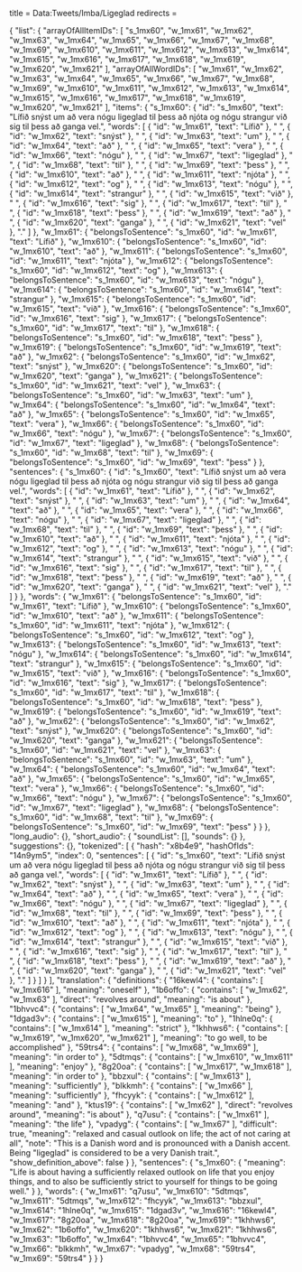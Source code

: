 title = Data:Tweets/Imba/Ligeglad
redirects =
>>>>

{
    "list": {
        "arrayOfAllItemIDs": [
            "s_1mx60",
            "w_1mx61",
            "w_1mx62",
            "w_1mx63",
            "w_1mx64",
            "w_1mx65",
            "w_1mx66",
            "w_1mx67",
            "w_1mx68",
            "w_1mx69",
            "w_1mx610",
            "w_1mx611",
            "w_1mx612",
            "w_1mx613",
            "w_1mx614",
            "w_1mx615",
            "w_1mx616",
            "w_1mx617",
            "w_1mx618",
            "w_1mx619",
            "w_1mx620",
            "w_1mx621"
        ],
        "arrayOfAllWordIDs": [
            "w_1mx61",
            "w_1mx62",
            "w_1mx63",
            "w_1mx64",
            "w_1mx65",
            "w_1mx66",
            "w_1mx67",
            "w_1mx68",
            "w_1mx69",
            "w_1mx610",
            "w_1mx611",
            "w_1mx612",
            "w_1mx613",
            "w_1mx614",
            "w_1mx615",
            "w_1mx616",
            "w_1mx617",
            "w_1mx618",
            "w_1mx619",
            "w_1mx620",
            "w_1mx621"
        ],
        "items": {
            "s_1mx60": {
                "id": "s_1mx60",
                "text": "Lífið snýst um að vera nógu ligeglad til þess að njóta og nógu strangur við sig til þess að ganga vel.",
                "words": [
                    {
                        "id": "w_1mx61",
                        "text": "Lífið"
                    },
                    " ",
                    {
                        "id": "w_1mx62",
                        "text": "snýst"
                    },
                    " ",
                    {
                        "id": "w_1mx63",
                        "text": "um"
                    },
                    " ",
                    {
                        "id": "w_1mx64",
                        "text": "að"
                    },
                    " ",
                    {
                        "id": "w_1mx65",
                        "text": "vera"
                    },
                    " ",
                    {
                        "id": "w_1mx66",
                        "text": "nógu"
                    },
                    " ",
                    {
                        "id": "w_1mx67",
                        "text": "ligeglad"
                    },
                    " ",
                    {
                        "id": "w_1mx68",
                        "text": "til"
                    },
                    " ",
                    {
                        "id": "w_1mx69",
                        "text": "þess"
                    },
                    " ",
                    {
                        "id": "w_1mx610",
                        "text": "að"
                    },
                    " ",
                    {
                        "id": "w_1mx611",
                        "text": "njóta"
                    },
                    " ",
                    {
                        "id": "w_1mx612",
                        "text": "og"
                    },
                    " ",
                    {
                        "id": "w_1mx613",
                        "text": "nógu"
                    },
                    " ",
                    {
                        "id": "w_1mx614",
                        "text": "strangur"
                    },
                    " ",
                    {
                        "id": "w_1mx615",
                        "text": "við"
                    },
                    " ",
                    {
                        "id": "w_1mx616",
                        "text": "sig"
                    },
                    " ",
                    {
                        "id": "w_1mx617",
                        "text": "til"
                    },
                    " ",
                    {
                        "id": "w_1mx618",
                        "text": "þess"
                    },
                    " ",
                    {
                        "id": "w_1mx619",
                        "text": "að"
                    },
                    " ",
                    {
                        "id": "w_1mx620",
                        "text": "ganga"
                    },
                    " ",
                    {
                        "id": "w_1mx621",
                        "text": "vel"
                    },
                    "."
                ]
            },
            "w_1mx61": {
                "belongsToSentence": "s_1mx60",
                "id": "w_1mx61",
                "text": "Lífið"
            },
            "w_1mx610": {
                "belongsToSentence": "s_1mx60",
                "id": "w_1mx610",
                "text": "að"
            },
            "w_1mx611": {
                "belongsToSentence": "s_1mx60",
                "id": "w_1mx611",
                "text": "njóta"
            },
            "w_1mx612": {
                "belongsToSentence": "s_1mx60",
                "id": "w_1mx612",
                "text": "og"
            },
            "w_1mx613": {
                "belongsToSentence": "s_1mx60",
                "id": "w_1mx613",
                "text": "nógu"
            },
            "w_1mx614": {
                "belongsToSentence": "s_1mx60",
                "id": "w_1mx614",
                "text": "strangur"
            },
            "w_1mx615": {
                "belongsToSentence": "s_1mx60",
                "id": "w_1mx615",
                "text": "við"
            },
            "w_1mx616": {
                "belongsToSentence": "s_1mx60",
                "id": "w_1mx616",
                "text": "sig"
            },
            "w_1mx617": {
                "belongsToSentence": "s_1mx60",
                "id": "w_1mx617",
                "text": "til"
            },
            "w_1mx618": {
                "belongsToSentence": "s_1mx60",
                "id": "w_1mx618",
                "text": "þess"
            },
            "w_1mx619": {
                "belongsToSentence": "s_1mx60",
                "id": "w_1mx619",
                "text": "að"
            },
            "w_1mx62": {
                "belongsToSentence": "s_1mx60",
                "id": "w_1mx62",
                "text": "snýst"
            },
            "w_1mx620": {
                "belongsToSentence": "s_1mx60",
                "id": "w_1mx620",
                "text": "ganga"
            },
            "w_1mx621": {
                "belongsToSentence": "s_1mx60",
                "id": "w_1mx621",
                "text": "vel"
            },
            "w_1mx63": {
                "belongsToSentence": "s_1mx60",
                "id": "w_1mx63",
                "text": "um"
            },
            "w_1mx64": {
                "belongsToSentence": "s_1mx60",
                "id": "w_1mx64",
                "text": "að"
            },
            "w_1mx65": {
                "belongsToSentence": "s_1mx60",
                "id": "w_1mx65",
                "text": "vera"
            },
            "w_1mx66": {
                "belongsToSentence": "s_1mx60",
                "id": "w_1mx66",
                "text": "nógu"
            },
            "w_1mx67": {
                "belongsToSentence": "s_1mx60",
                "id": "w_1mx67",
                "text": "ligeglad"
            },
            "w_1mx68": {
                "belongsToSentence": "s_1mx60",
                "id": "w_1mx68",
                "text": "til"
            },
            "w_1mx69": {
                "belongsToSentence": "s_1mx60",
                "id": "w_1mx69",
                "text": "þess"
            }
        },
        "sentences": {
            "s_1mx60": {
                "id": "s_1mx60",
                "text": "Lífið snýst um að vera nógu ligeglad til þess að njóta og nógu strangur við sig til þess að ganga vel.",
                "words": [
                    {
                        "id": "w_1mx61",
                        "text": "Lífið"
                    },
                    " ",
                    {
                        "id": "w_1mx62",
                        "text": "snýst"
                    },
                    " ",
                    {
                        "id": "w_1mx63",
                        "text": "um"
                    },
                    " ",
                    {
                        "id": "w_1mx64",
                        "text": "að"
                    },
                    " ",
                    {
                        "id": "w_1mx65",
                        "text": "vera"
                    },
                    " ",
                    {
                        "id": "w_1mx66",
                        "text": "nógu"
                    },
                    " ",
                    {
                        "id": "w_1mx67",
                        "text": "ligeglad"
                    },
                    " ",
                    {
                        "id": "w_1mx68",
                        "text": "til"
                    },
                    " ",
                    {
                        "id": "w_1mx69",
                        "text": "þess"
                    },
                    " ",
                    {
                        "id": "w_1mx610",
                        "text": "að"
                    },
                    " ",
                    {
                        "id": "w_1mx611",
                        "text": "njóta"
                    },
                    " ",
                    {
                        "id": "w_1mx612",
                        "text": "og"
                    },
                    " ",
                    {
                        "id": "w_1mx613",
                        "text": "nógu"
                    },
                    " ",
                    {
                        "id": "w_1mx614",
                        "text": "strangur"
                    },
                    " ",
                    {
                        "id": "w_1mx615",
                        "text": "við"
                    },
                    " ",
                    {
                        "id": "w_1mx616",
                        "text": "sig"
                    },
                    " ",
                    {
                        "id": "w_1mx617",
                        "text": "til"
                    },
                    " ",
                    {
                        "id": "w_1mx618",
                        "text": "þess"
                    },
                    " ",
                    {
                        "id": "w_1mx619",
                        "text": "að"
                    },
                    " ",
                    {
                        "id": "w_1mx620",
                        "text": "ganga"
                    },
                    " ",
                    {
                        "id": "w_1mx621",
                        "text": "vel"
                    },
                    "."
                ]
            }
        },
        "words": {
            "w_1mx61": {
                "belongsToSentence": "s_1mx60",
                "id": "w_1mx61",
                "text": "Lífið"
            },
            "w_1mx610": {
                "belongsToSentence": "s_1mx60",
                "id": "w_1mx610",
                "text": "að"
            },
            "w_1mx611": {
                "belongsToSentence": "s_1mx60",
                "id": "w_1mx611",
                "text": "njóta"
            },
            "w_1mx612": {
                "belongsToSentence": "s_1mx60",
                "id": "w_1mx612",
                "text": "og"
            },
            "w_1mx613": {
                "belongsToSentence": "s_1mx60",
                "id": "w_1mx613",
                "text": "nógu"
            },
            "w_1mx614": {
                "belongsToSentence": "s_1mx60",
                "id": "w_1mx614",
                "text": "strangur"
            },
            "w_1mx615": {
                "belongsToSentence": "s_1mx60",
                "id": "w_1mx615",
                "text": "við"
            },
            "w_1mx616": {
                "belongsToSentence": "s_1mx60",
                "id": "w_1mx616",
                "text": "sig"
            },
            "w_1mx617": {
                "belongsToSentence": "s_1mx60",
                "id": "w_1mx617",
                "text": "til"
            },
            "w_1mx618": {
                "belongsToSentence": "s_1mx60",
                "id": "w_1mx618",
                "text": "þess"
            },
            "w_1mx619": {
                "belongsToSentence": "s_1mx60",
                "id": "w_1mx619",
                "text": "að"
            },
            "w_1mx62": {
                "belongsToSentence": "s_1mx60",
                "id": "w_1mx62",
                "text": "snýst"
            },
            "w_1mx620": {
                "belongsToSentence": "s_1mx60",
                "id": "w_1mx620",
                "text": "ganga"
            },
            "w_1mx621": {
                "belongsToSentence": "s_1mx60",
                "id": "w_1mx621",
                "text": "vel"
            },
            "w_1mx63": {
                "belongsToSentence": "s_1mx60",
                "id": "w_1mx63",
                "text": "um"
            },
            "w_1mx64": {
                "belongsToSentence": "s_1mx60",
                "id": "w_1mx64",
                "text": "að"
            },
            "w_1mx65": {
                "belongsToSentence": "s_1mx60",
                "id": "w_1mx65",
                "text": "vera"
            },
            "w_1mx66": {
                "belongsToSentence": "s_1mx60",
                "id": "w_1mx66",
                "text": "nógu"
            },
            "w_1mx67": {
                "belongsToSentence": "s_1mx60",
                "id": "w_1mx67",
                "text": "ligeglad"
            },
            "w_1mx68": {
                "belongsToSentence": "s_1mx60",
                "id": "w_1mx68",
                "text": "til"
            },
            "w_1mx69": {
                "belongsToSentence": "s_1mx60",
                "id": "w_1mx69",
                "text": "þess"
            }
        }
    },
    "long_audio": {},
    "short_audio": {
        "soundList": [],
        "sounds": {}
    },
    "suggestions": {},
    "tokenized": [
        {
            "hash": "x8b4e9",
            "hashOfIds": "14n9ym5",
            "index": 0,
            "sentences": [
                {
                    "id": "s_1mx60",
                    "text": "Lífið snýst um að vera nógu ligeglad til þess að njóta og nógu strangur við sig til þess að ganga vel.",
                    "words": [
                        {
                            "id": "w_1mx61",
                            "text": "Lífið"
                        },
                        " ",
                        {
                            "id": "w_1mx62",
                            "text": "snýst"
                        },
                        " ",
                        {
                            "id": "w_1mx63",
                            "text": "um"
                        },
                        " ",
                        {
                            "id": "w_1mx64",
                            "text": "að"
                        },
                        " ",
                        {
                            "id": "w_1mx65",
                            "text": "vera"
                        },
                        " ",
                        {
                            "id": "w_1mx66",
                            "text": "nógu"
                        },
                        " ",
                        {
                            "id": "w_1mx67",
                            "text": "ligeglad"
                        },
                        " ",
                        {
                            "id": "w_1mx68",
                            "text": "til"
                        },
                        " ",
                        {
                            "id": "w_1mx69",
                            "text": "þess"
                        },
                        " ",
                        {
                            "id": "w_1mx610",
                            "text": "að"
                        },
                        " ",
                        {
                            "id": "w_1mx611",
                            "text": "njóta"
                        },
                        " ",
                        {
                            "id": "w_1mx612",
                            "text": "og"
                        },
                        " ",
                        {
                            "id": "w_1mx613",
                            "text": "nógu"
                        },
                        " ",
                        {
                            "id": "w_1mx614",
                            "text": "strangur"
                        },
                        " ",
                        {
                            "id": "w_1mx615",
                            "text": "við"
                        },
                        " ",
                        {
                            "id": "w_1mx616",
                            "text": "sig"
                        },
                        " ",
                        {
                            "id": "w_1mx617",
                            "text": "til"
                        },
                        " ",
                        {
                            "id": "w_1mx618",
                            "text": "þess"
                        },
                        " ",
                        {
                            "id": "w_1mx619",
                            "text": "að"
                        },
                        " ",
                        {
                            "id": "w_1mx620",
                            "text": "ganga"
                        },
                        " ",
                        {
                            "id": "w_1mx621",
                            "text": "vel"
                        },
                        "."
                    ]
                }
            ]
        }
    ],
    "translation": {
        "definitions": {
            "16kewl4": {
                "contains": [
                    "w_1mx616"
                ],
                "meaning": "oneself"
            },
            "1b6offo": {
                "contains": [
                    "w_1mx62",
                    "w_1mx63"
                ],
                "direct": "revolves around",
                "meaning": "is about"
            },
            "1bhvvc4": {
                "contains": [
                    "w_1mx64",
                    "w_1mx65"
                ],
                "meaning": "being"
            },
            "1dgad3v": {
                "contains": [
                    "w_1mx615"
                ],
                "meaning": "to"
            },
            "1hlne0q": {
                "contains": [
                    "w_1mx614"
                ],
                "meaning": "strict"
            },
            "1khhws6": {
                "contains": [
                    "w_1mx619",
                    "w_1mx620",
                    "w_1mx621"
                ],
                "meaning": "to go well, to be accomplished"
            },
            "59trs4": {
                "contains": [
                    "w_1mx68",
                    "w_1mx69"
                ],
                "meaning": "in order to"
            },
            "5dtmqs": {
                "contains": [
                    "w_1mx610",
                    "w_1mx611"
                ],
                "meaning": "enjoy"
            },
            "8g20oa": {
                "contains": [
                    "w_1mx617",
                    "w_1mx618"
                ],
                "meaning": "in order to"
            },
            "bbzxul": {
                "contains": [
                    "w_1mx613"
                ],
                "meaning": "sufficiently"
            },
            "blkkmh": {
                "contains": [
                    "w_1mx66"
                ],
                "meaning": "sufficiently"
            },
            "fhcyyk": {
                "contains": [
                    "w_1mx612"
                ],
                "meaning": "and"
            },
            "ktus19": {
                "contains": [
                    "w_1mx62"
                ],
                "direct": "revolves around",
                "meaning": "is about"
            },
            "q7usu": {
                "contains": [
                    "w_1mx61"
                ],
                "meaning": "the life"
            },
            "vpadyg": {
                "contains": [
                    "w_1mx67"
                ],
                "difficult": true,
                "meaning": "relaxed and casual outlook on life; the act of not caring at all",
                "note": "This is a Danish word and is pronounced with a Danish accent. Being \"ligeglad\" is considered to be a very Danish trait.",
                "show_definition_above": false
            }
        },
        "sentences": {
            "s_1mx60": {
                "meaning": "Life is about having a sufficiently relaxed outlook on life that you enjoy things, and to also be sufficiently strict to yourself for things to be going well."
            }
        },
        "words": {
            "w_1mx61": "q7usu",
            "w_1mx610": "5dtmqs",
            "w_1mx611": "5dtmqs",
            "w_1mx612": "fhcyyk",
            "w_1mx613": "bbzxul",
            "w_1mx614": "1hlne0q",
            "w_1mx615": "1dgad3v",
            "w_1mx616": "16kewl4",
            "w_1mx617": "8g20oa",
            "w_1mx618": "8g20oa",
            "w_1mx619": "1khhws6",
            "w_1mx62": "1b6offo",
            "w_1mx620": "1khhws6",
            "w_1mx621": "1khhws6",
            "w_1mx63": "1b6offo",
            "w_1mx64": "1bhvvc4",
            "w_1mx65": "1bhvvc4",
            "w_1mx66": "blkkmh",
            "w_1mx67": "vpadyg",
            "w_1mx68": "59trs4",
            "w_1mx69": "59trs4"
        }
    }
}